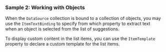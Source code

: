 ### Sample 2: Working with Objects

When the `DataSource` collection is bound to a collection of objects, you may use the `ItemTextBinding` to specify from which property to extract text when an object is selected from the list of suggestions.

To display custom content in the list items, you can use the `ItemTemplate` property to declare a custom template for the list items.